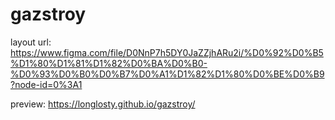 # gazstroy

layout url: https://www.figma.com/file/D0NnP7h5DY0JaZZjhARu2i/%D0%92%D0%B5%D1%80%D1%81%D1%82%D0%BA%D0%B0-%D0%93%D0%B0%D0%B7%D0%A1%D1%82%D1%80%D0%BE%D0%B9?node-id=0%3A1

preview: https://longlosty.github.io/gazstroy/

